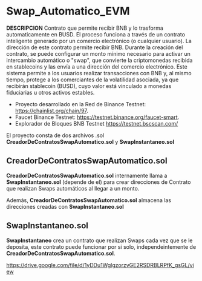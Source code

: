# Swap_Automatico_EVM



**DESCRIPCION**
Contrato que permite recibir BNB y lo trasforma automaticamente en BUSD. El proceso funciona a través de un contrato inteligente generado por un comercio electrónico (o cualquier usuario). La dirección de este contrato permite recibir BNB. Durante la creación del contrato, se puede configurar un monto mínimo necesario para activar un intercambio automático o "swap", que convierte la criptomonedas recibida en stablecoins y las envía a una dirección del comercio electrónico.
Este sistema permite a los usuarios realizar transacciones con BNB y, al mismo tiempo, protege a los comerciantes de la volatilidad asociada, ya que recibirán stablecoin (BUSD), cuyo valor está vinculado a monedas fiduciarias u otros activos estables.


- Proyecto desarrollado en la Red de Binance Testnet: https://chainlist.org/chain/97.
- Faucet Binance Testnet: https://testnet.binance.org/faucet-smart.
- Explorador de Bloques BNB Testnet https://testnet.bscscan.com/

El proyecto consta de dos archivos .sol  **CreadorDeContratosSwapAutomatico.sol** y **SwapInstantaneo.sol**

## CreadorDeContratosSwapAutomatico.sol

**CreadorDeContratosSwapAutomatico.sol** internamente llama a  **SwapInstantaneo.sol** (depende de el) para  crear direcciones de Contrato que realizan  Swaps automáticos al llegar a un monto.

Además, **CreadorDeContratosSwapAutomatico.sol** almacena las direcciones creadas con **SwapInstantaneo.sol**
 
## SwapInstantaneo.sol
**SwapInstantaneo** crea un contrato que realizan Swaps cada vez que se le deposita, este contrato puede funcionar por si solo, independeintemente de **CreadorDeContratosSwapAutomatico.sol**.



https://drive.google.com/file/d/1yDDu1WglgzorzvGE2RSDRBLRPfK_gsGL/view
